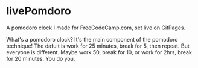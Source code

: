 # livePomdoro

A pomodoro clock I made for FreeCodeCamp.com, set live on GitPages. 

What's a pomodoro clock? It's the main component of the pomodoro technique! The dafult is work for 25 minutes, break for 5, then repeat. 
But everyone is different. Maybe work 50, break for 10, or work for 2hrs, break for 20 minutes. You do you. 

